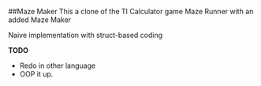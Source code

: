 ##Maze Maker
This a clone of the TI Calculator game Maze Runner with an added Maze Maker

Naive implementation with struct-based coding

**TODO**
- Redo in other language
- OOP it up.
